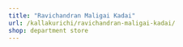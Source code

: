```yaml
---
title: "Ravichandran Maligai Kadai"
url: /kallakurichi/ravichandran-maligai-kadai/
shop: department store
---
```

